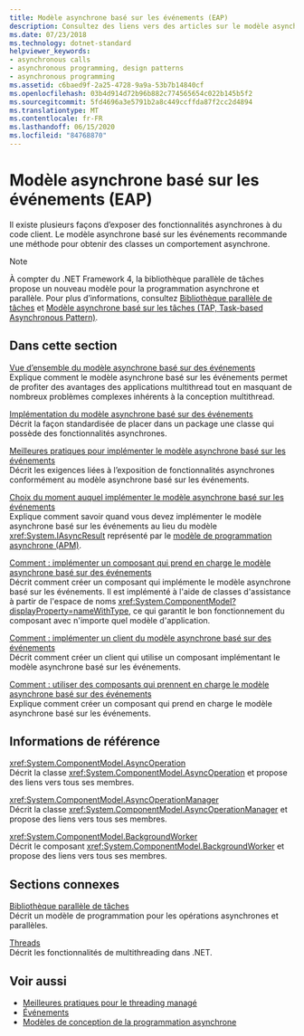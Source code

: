 ```yaml
---
title: Modèle asynchrone basé sur les événements (EAP)
description: Consultez des liens vers des articles sur le modèle asynchrone basé sur les événements (EAP) dans .NET, tels que l’implémentation, les meilleures pratiques, l’implémentation d’un client EAP, et bien plus encore.
ms.date: 07/23/2018
ms.technology: dotnet-standard
helpviewer_keywords:
- asynchronous calls
- asynchronous programming, design patterns
- asynchronous programming
ms.assetid: c6baed9f-2a25-4728-9a9a-53b7b14840cf
ms.openlocfilehash: 03b4d914d72b96b882c774565654c022b145b5f2
ms.sourcegitcommit: 5fd4696a3e5791b2a8c449ccffda87f2cc2d4894
ms.translationtype: MT
ms.contentlocale: fr-FR
ms.lasthandoff: 06/15/2020
ms.locfileid: "84768870"
---
```

# <a name="event-based-asynchronous-pattern-eap"></a>Modèle asynchrone basé sur les événements (EAP)

Il existe plusieurs façons d’exposer des fonctionnalités asynchrones à du code client. Le modèle asynchrone basé sur les événements recommande une méthode pour obtenir des classes un comportement asynchrone.  
  
> [!NOTE]
> À compter du .NET Framework 4, la bibliothèque parallèle de tâches propose un nouveau modèle pour la programmation asynchrone et parallèle. Pour plus d’informations, consultez [Bibliothèque parallèle de tâches](../parallel-programming/task-parallel-library-tpl.md) et [Modèle asynchrone basé sur les tâches (TAP, Task-based Asynchronous Pattern)](task-based-asynchronous-pattern-tap.md).
  
## <a name="in-this-section"></a>Dans cette section

 [Vue d’ensemble du modèle asynchrone basé sur des événements](event-based-asynchronous-pattern-overview.md)  
 Explique comment le modèle asynchrone basé sur les événements permet de profiter des avantages des applications multithread tout en masquant de nombreux problèmes complexes inhérents à la conception multithread.  
  
 [Implémentation du modèle asynchrone basé sur des événements](implementing-the-event-based-asynchronous-pattern.md)  
 Décrit la façon standardisée de placer dans un package une classe qui possède des fonctionnalités asynchrones.  
  
 [Meilleures pratiques pour implémenter le modèle asynchrone basé sur les événements](best-practices-for-implementing-the-event-based-asynchronous-pattern.md)  
 Décrit les exigences liées à l’exposition de fonctionnalités asynchrones conformément au modèle asynchrone basé sur les événements.  
  
 [Choix du moment auquel implémenter le modèle asynchrone basé sur les événements](deciding-when-to-implement-the-event-based-asynchronous-pattern.md)  
 Explique comment savoir quand vous devez implémenter le modèle asynchrone basé sur les événements au lieu du modèle <xref:System.IAsyncResult> représenté par le [ modèle de programmation asynchrone (APM)](asynchronous-programming-model-apm.md).
  
 [Comment : implémenter un composant qui prend en charge le modèle asynchrone basé sur des événements](component-that-supports-the-event-based-asynchronous-pattern.md)  
 Décrit comment créer un composant qui implémente le modèle asynchrone basé sur les événements. Il est implémenté à l'aide de classes d'assistance à partir de l'espace de noms <xref:System.ComponentModel?displayProperty=nameWithType>, ce qui garantit le bon fonctionnement du composant avec n'importe quel modèle d'application.  

 [Comment : implémenter un client du modèle asynchrone basé sur des événements](how-to-implement-a-client-of-the-event-based-asynchronous-pattern.md)  
 Décrit comment créer un client qui utilise un composant implémentant le modèle asynchrone basé sur les événements.
  
 [Comment : utiliser des composants qui prennent en charge le modèle asynchrone basé sur des événements](how-to-use-components-that-support-the-event-based-asynchronous-pattern.md)  
 Explique comment créer un composant qui prend en charge le modèle asynchrone basé sur les événements.  
  
## <a name="reference"></a>Informations de référence

 <xref:System.ComponentModel.AsyncOperation>  
 Décrit la classe <xref:System.ComponentModel.AsyncOperation> et propose des liens vers tous ses membres.  
  
 <xref:System.ComponentModel.AsyncOperationManager>  
 Décrit la classe <xref:System.ComponentModel.AsyncOperationManager> et propose des liens vers tous ses membres.  
  
 <xref:System.ComponentModel.BackgroundWorker>  
 Décrit le composant <xref:System.ComponentModel.BackgroundWorker> et propose des liens vers tous ses membres.  
  
## <a name="related-sections"></a>Sections connexes

 [Bibliothèque parallèle de tâches](../parallel-programming/task-parallel-library-tpl.md)  
 Décrit un modèle de programmation pour les opérations asynchrones et parallèles.  
  
 [Threads](../threading/index.md)  
 Décrit les fonctionnalités de multithreading dans .NET.  
  
## <a name="see-also"></a>Voir aussi

- [Meilleures pratiques pour le threading managé](../threading/managed-threading-best-practices.md)
- [Événements](../events/index.md)
- [Modèles de conception de la programmation asynchrone](index.md)
